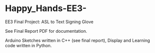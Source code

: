 # Happy_Hands-EE3-
EE3 Final Project: ASL to Text Signing Glove

See Final Report PDF for documentation.

Arduino Sketches written in C++ (see final report), Display and Learning code written in Python.
